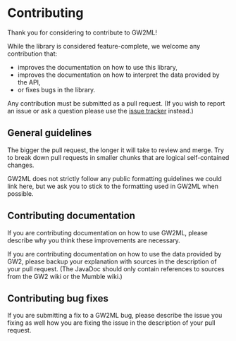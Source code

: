 # Contributing

Thank you for considering to contribute to GW2ML!

While the library is considered feature-complete, we welcome any contribution
that:
- improves the documentation on how to use this library,
- improves the documentation on how to interpret the data provided by the API,
- or fixes bugs in the library.

Any contribution must be submitted as a pull request. (If you wish to report an
issue or ask a question please use the [issue tracker](https://github.com/TheMrMilchmann/GW2ML/issues)
instead.)


## General guidelines

The bigger the pull request, the longer it will take to review and merge. Try to
break down pull requests in smaller chunks that are logical self-contained
changes.

GW2ML does not strictly follow any public formatting guidelines we could link
here, but we ask you to stick to the formatting used in GW2ML when possible.


## Contributing documentation

If you are contributing documentation on how to use GW2ML, please describe why
you think these improvements are necessary.

If you are contributing documentation on how to use the data provided by GW2,
please backup your explanation with sources in the description of your pull
request. (The JavaDoc should only contain references to sources from the GW2
wiki or the Mumble wiki.)


## Contributing bug fixes

If you are submitting a fix to a GW2ML bug, please describe the issue you fixing
as well how you are fixing the issue in the description of your pull request.